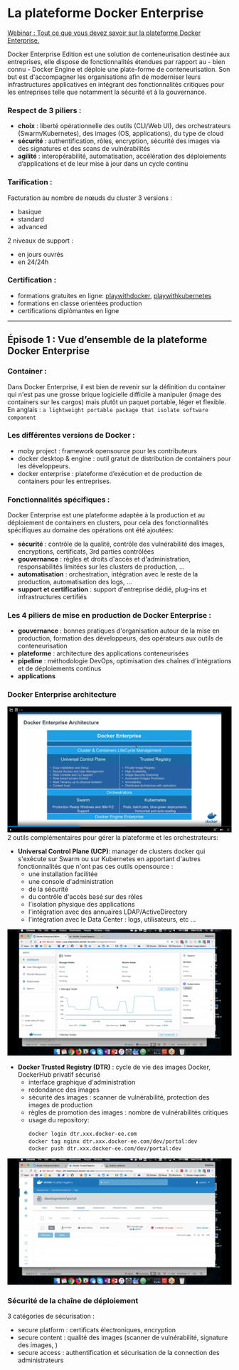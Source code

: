 
# La plateforme Docker Enterprise
[Webinar : Tout ce que vous devez savoir sur la plateforme Docker Enterprise.](https://goto.docker.com/Webinaire-Series-On-Demand.html?aliId=262683773)

Docker Enterprise Edition est une solution de conteneurisation destinée aux entreprises, elle dispose de fonctionnalités étendues par rapport au - bien connu - Docker Engine et déploie une plate-forme de conteneurisation.
Son but est d'accompagner les organisations afin de moderniser leurs infrastructures applicatives en intégrant des fonctionnalités critiques pour les entreprises telle que notamment la sécurité et à la gouvernance.

### Respect de 3 piliers :
  - __choix__ : liberté opérationnelle des outils (CLI/Web UI), des orchestrateurs (Swarm/Kubernetes), des images (OS, applications), du type de cloud
  - __sécurité__ : authentification, rôles, encryption, sécurité des images via des signatures et des scans de vulnérabilités
  - __agilité__ : interopérabilité, automatisation, accélération des déploiements d’applications et de leur mise à jour dans un cycle continu

### Tarification :
Facturation au nombre de nœuds du cluster
3 versions :
 - basique
 - standard
 - advanced

2 niveaux de support :
 - en jours ouvrés
 - en 24/24h

### Certification :
- formations gratuites en ligne: [playwithdocker](https://training.play-with-docker.com/), [playwithkubernetes](https://training.play-with-kubernetes.com/)
- formations en classe orientées production
- certifications diplômantes en ligne

---

## Épisode 1 : Vue d’ensemble de la plateforme Docker Enterprise

### Container :
 Dans Docker Enterprise, il est bien de revenir sur la définition du container qui n'est pas une grosse brique logicielle difficile à manipuler (image des containers sur les cargos) mais plutôt un paquet portable, léger et flexible. En anglais : `a lightweight portable package that isolate software component`

### Les différentes versions de Docker :
  - moby project : framework opensource pour les contributeurs
  - docker desktop & engine : outil gratuit de distribution de containers pour les développeurs.
  - docker enterprise : plateforme d’exécution et de production de containers pour les entreprises.

### Fonctionnalités spécifiques :
Docker Enterprise est une plateforme adaptée à la production et au déploiement de containers en clusters, pour cela des fonctionnalités spécifiques au domaine des opérations ont été ajoutées:
  - __sécurité__ : contrôle de la qualité, contrôle des vulnérabilité des images, encryptions, certificats, 3rd parties contrôlées
  - __gouvernance__ : règles et droits d'accès et d'administration, responsabilités limitées sur les clusters de production, ...
  - __automatisation__ : orchestration, intégration avec le reste de la production, automatisation des logs, ...
  - __support et certification__ : support d'entreprise dédié, plug-ins et infrastructures certifiés

### Les 4 piliers de mise en production de Docker Enterprise :
  - __gouvernance__ : bonnes pratiques d'organisation autour de la mise en production, formation des développeurs, des opérateurs aux outils de conteneurisation
  - __plateforme__ : architecture des applications conteneurisées
  - __pipeline__ : méthodologie DevOps, optimisation des chaînes d'intégrations et de déploiements continus
  - __applications__

### Docker Enterprise architecture
![Docker Enterprise architecture](docker_ee_arch.png)
2 outils complémentaires pour gérer la plateforme et les orchestrateurs:
  - __Universal Control Plane (UCP)__: manager de clusters docker qui s'exécute sur Swarm ou sur Kubernetes en apportant d'autres fonctionnalités que n'ont pas ces outils opensource :
    - une installation facilitée
    - une console d'administration
    - de la sécurité
    - du contrôle d'accès basé sur des rôles
    - l'isolation physique des applications
    - l'intégration avec des annuaires LDAP/ActiveDirectory
    - l'intégration avec le Data Center : logs, utilisateurs, etc ...

  ![UCP](docker_ee_dashboard.png)

  - __Docker Trusted Registry (DTR)__ : cycle de vie des images Docker, DockerHub privatif sécurisé
    - interface graphique d'administration
    - redondance des images
    - sécurité des images : scanner de vulnérabilité, protection des images de production
    - règles de promotion des images : nombre de vulnérabilités critiques
    - usage du repository:
      ```bash
      docker login dtr.xxx.docker-ee.com
      docker tag nginx dtr.xxx.docker-ee.com/dev/portal:dev
      docker push dtr.xxx.docker-ee.com/dev/portal:dev
       ```

  ![DTR](docker_ee_dtr.png)

### Sécurité de la chaîne de déploiement
3 catégories de sécurisation :
  - secure platform : certificats électroniques, encryption
  - secure content : qualité des images (scanner de vulnérabilité, signature des images, )
  - secure access : authentification et sécurisation de la connection des administrateurs
